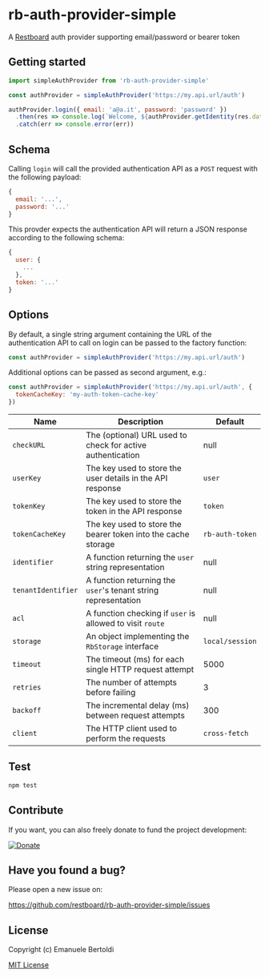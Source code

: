 # rb-auth-provider-simple

A [Restboard](https://github.com/restboard/restboard) auth provider supporting email/password or bearer token

## Getting started

```js
import simpleAuthProvider from 'rb-auth-provider-simple'

const authProvider = simpleAuthProvider('https://my.api.url/auth')

authProvider.login({ email: 'a@a.it', password: 'password' })
  .then(res => console.log(`Welcome, ${authProvider.getIdentity(res.data)}`))
  .catch(err => console.error(err))
```

## Schema

Calling `login` will call the provided authentication API as a `POST` request
with the following payload:

```js
{
  email: '...',
  password: '...'
}
```

This provder expects the authentication API will return a JSON response
according to the following schema:

```js
{
  user: {
    ...
  },
  token: '...'
}
```

## Options

By default, a single string argument containing the URL of the authentication
API to call on login can be passed to the factory function:

```js
const authProvider = simpleAuthProvider('https://my.api.url/auth')
```

Additional options can be passed as second argument, e.g.:

```js
const authProvider = simpleAuthProvider('https://my.api.url/auth', {
  tokenCacheKey: 'my-auth-token-cache-key'
})
```

| Name               | Description                                                    | Default          |
|--------------------|----------------------------------------------------------------|------------------|
| `checkURL`         | The (optional) URL used to check for active authentication     | null             |
| `userKey`          | The key used to store the user details in the API response     | `user`           |
| `tokenKey`         | The key used to store the token in the API response            | `token`          |
| `tokenCacheKey`    | The key used to store the bearer token into the cache storage  | `rb-auth-token`  |
| `identifier`       | A function returning the `user` string representation          | null             |
| `tenantIdentifier` | A function returning the `user`'s tenant string representation | null             |
| `acl`              | A function checking if `user` is allowed to visit `route`      | null             |
| `storage`          | An object implementing the `RbStorage` interface               | `local/session`  |
| `timeout`          | The timeout (ms) for each single HTTP request attempt          | 5000             |
| `retries`          | The number of attempts before failing                          | 3                |
| `backoff`          | The incremental delay (ms) between request attempts            | 300              |
| `client`           | The HTTP client used to perform the requests                   | `cross-fetch`    |

## Test

```bash
npm test
```

## Contribute

If you want, you can also freely donate to fund the project development:

[![Donate](https://www.paypalobjects.com/en_US/i/btn/btn_donate_SM.gif)](https://paypal.me/EBertoldi)

## Have you found a bug?

Please open a new issue on:

<https://github.com/restboard/rb-auth-provider-simple/issues>

## License

Copyright (c) Emanuele Bertoldi

[MIT License](http://en.wikipedia.org/wiki/MIT_License)
